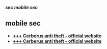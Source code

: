 _**sec mobile sec**_

## mobile sec

- [**+++ Cerberus anti theft - official website**](https://www.cerberusapp.com/)
- [**+++ Cerberus anti theft - official website**](https://www.cerberusapp.com/)

